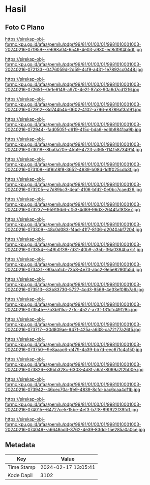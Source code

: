 # Hasil

## Foto C Plano

https://sirekap-obj-formc.kpu.go.id/afaa/pemilu/pdpr/99/81/01/00/01/9981010001003-20240216-071959--7e698a04-6549-4e03-a930-ec8df9f4b5df.jpg

https://sirekap-obj-formc.kpu.go.id/afaa/pemilu/pdpr/99/81/01/00/01/9981010001003-20240216-072133--0476059d-2d59-4cf9-a431-1e7892cc0448.jpg

https://sirekap-obj-formc.kpu.go.id/afaa/pemilu/pdpr/99/81/01/00/01/9981010001003-20240216-072651--0e1e6149-a970-4e2f-87a3-90a6d7cd1216.jpg

https://sirekap-obj-formc.kpu.go.id/afaa/pemilu/pdpr/99/81/01/00/01/9981010001003-20240216-072912--8d744b4b-0602-4102-a796-e8789af3a191.jpg

https://sirekap-obj-formc.kpu.go.id/afaa/pemilu/pdpr/99/81/01/00/01/9981010001003-20240216-072944--fad0505f-d619-415c-bda6-ec6b9841aa9b.jpg

https://sirekap-obj-formc.kpu.go.id/afaa/pemilu/pdpr/99/81/01/00/01/9981010001003-20240216-073018--8ba0a20e-45b9-4723-a365-114158734914.jpg

https://sirekap-obj-formc.kpu.go.id/afaa/pemilu/pdpr/99/81/01/00/01/9981010001003-20240216-073108--6f9b18f8-3652-4939-b08d-1dff025cdb3f.jpg

https://sirekap-obj-formc.kpu.go.id/afaa/pemilu/pdpr/99/81/01/00/01/9981010001003-20240216-073205--a7d89bc3-4eaf-4106-bfd2-0e0bc7caed26.jpg

https://sirekap-obj-formc.kpu.go.id/afaa/pemilu/pdpr/99/81/01/00/01/9981010001003-20240216-073237--9591f6b6-cf53-4d89-96d3-2644faf8f8e7.jpg

https://sirekap-obj-formc.kpu.go.id/afaa/pemilu/pdpr/99/81/01/00/01/9981010001003-20240216-073309--48c0d083-f4ad-41f7-8106-d2040abf7204.jpg

https://sirekap-obj-formc.kpu.go.id/afaa/pemilu/pdpr/99/81/01/00/01/9981010001003-20240216-073354--549b0f38-7d31-40b9-a35b-36a0364ba7c1.jpg

https://sirekap-obj-formc.kpu.go.id/afaa/pemilu/pdpr/99/81/01/00/01/9981010001003-20240216-073431--90aaa1cb-73b8-4e73-abc2-9e5e8290fa5d.jpg

https://sirekap-obj-formc.kpu.go.id/afaa/pemilu/pdpr/99/81/01/00/01/9981010001003-20240216-073513--83b83730-5727-4cd3-9569-4e33ef08b7a6.jpg

https://sirekap-obj-formc.kpu.go.id/afaa/pemilu/pdpr/99/81/01/00/01/9981010001003-20240216-073545--7b3b615a-27fc-4527-a73f-f31cfc49f28c.jpg

https://sirekap-obj-formc.kpu.go.id/afaa/pemilu/pdpr/99/81/01/00/01/9981010001003-20240216-073717--30d809ae-947f-425a-a638-ca72177a26f5.jpg

https://sirekap-obj-formc.kpu.go.id/afaa/pemilu/pdpr/99/81/01/00/01/9981010001003-20240216-073750--9e8aaac6-d479-4a39-bb7d-eec67fc4a150.jpg

https://sirekap-obj-formc.kpu.go.id/afaa/pemilu/pdpr/99/81/01/00/01/9981010001003-20240216-073826--89bb328c-6303-4d8f-a6a1-8099a2f2b00e.jpg

https://sirekap-obj-formc.kpu.go.id/afaa/pemilu/pdpr/99/81/01/00/01/9981010001003-20240216-073942--46cec70a-ffe9-4839-8cfd-bac6caa4df1b.jpg

https://sirekap-obj-formc.kpu.go.id/afaa/pemilu/pdpr/99/81/01/00/01/9981010001003-20240216-074015--64727ce5-15be-4ef3-b7f8-89f922f39fd1.jpg

https://sirekap-obj-formc.kpu.go.id/afaa/pemilu/pdpr/99/81/01/00/01/9981010001003-20240216-074049--a6649ad3-3762-4e39-83dd-15e285a0a0ce.jpg


## Metadata

| Key        | Value               |
| ---------- | ------------------- |
| Time Stamp | 2024-02-17 13:05:41 |
| Kode Dapil | 3102                |



